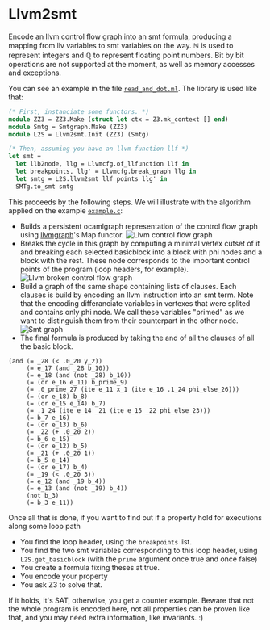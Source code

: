 # Llvm2smt

Encode an llvm control flow graph into an smt formula, producing a mapping from llv variables to smt variables on the way.
ℕ is used to represent integers and ℚ to represent floating point numbers. Bit by bit operations are not supported at the moment, as well as memory accesses and exceptions.

You can see an example in the file [`read_and_dot.ml`](tests/read_and_dot.ml). The library is used like that:

```ocaml
(* First, instanciate some functors. *)
module ZZ3 = ZZ3.Make (struct let ctx = Z3.mk_context [] end)
module Smtg = Smtgraph.Make (ZZ3)
module L2S = Llvm2smt.Init (ZZ3) (Smtg)

(* Then, assuming you have an llvm function llf *)
let smt =
  let llb2node, llg = Llvmcfg.of_llfunction llf in
  let breakpoints, llg' = Llvmcfg.break_graph llg in
  let smtg = L2S.llvm2smt llf points llg' in
  SMTg.to_smt smtg
```

This proceeds by the following steps. We will illustrate with the algorithm applied on the example [`example.c`](tests/example.c):
- Builds a persistent ocamlgraph representation of the control flow graph using [llvmgraph](https://github.com/Drup/llvmgraph)'s Map functor.
  ![Llvm control flow graph](https://i.imgur.com/ijRiaE5.png)
- Breaks the cycle in this graph by computing a minimal vertex cutset of it and breaking each selected basicblock into a block with phi nodes and a block with the rest. These node corresponds to the important control points of the program (loop headers, for example).
  ![Llvm broken control flow graph](https://i.imgur.com/ptaYaG0.png)
- Build a graph of the same shape containing lists of clauses. Each clauses is build by encoding an llvm instruction into an smt term. Note that the encoding differanciate variables in vertexes that were splited and contains only phi node. We call these variables "primed" as we want to distinguish them from their counterpart in the other node.
  ![Smt graph](https://i.imgur.com/lo3roz9.png)
- The final formula is produced by taking the and of all the clauses of all the basic block.
```
(and (= _28 (< .0_20 y_2))
     (= e_17 (and _28 b_10))
     (= e_18 (and (not _28) b_10))
     (= (or e_16 e_11) b_prime_9)
     (= .0_prime_27 (ite e_11 x_1 (ite e_16 .1_24 phi_else_26)))
     (= (or e_18) b_8)
     (= (or e_15 e_14) b_7)
     (= .1_24 (ite e_14 _21 (ite e_15 _22 phi_else_23)))
     (= b_7 e_16)
     (= (or e_13) b_6)
     (= _22 (+ .0_20 2))
     (= b_6 e_15)
     (= (or e_12) b_5)
     (= _21 (+ .0_20 1))
     (= b_5 e_14)
     (= (or e_17) b_4)
     (= _19 (< .0_20 3))
     (= e_12 (and _19 b_4))
     (= e_13 (and (not _19) b_4))
     (not b_3)
     (= b_3 e_11))
```

Once all that is done, if you want to find out if a property hold for executions along some loop path
- You find the loop header, using the `breakpoints` list.
- You find the two smt variables corresponding to this loop header, using `L2S.get_basicblock` (with the `prime` argument once true and once false)
- You create a formula fixing theses at true.
- You encode your property
- You ask Z3 to solve that.

If it holds, it's SAT, otherwise, you get a counter example. Beware that not the whole program is encoded here, not all properties can be proven like that, and you may need extra information, like invariants. :)
